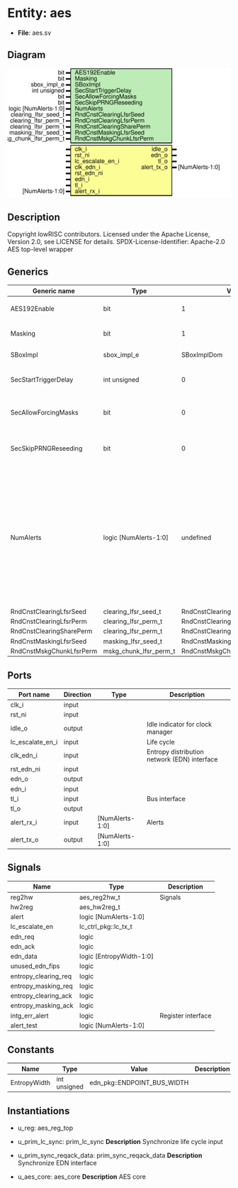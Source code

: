 # Entity: aes

- **File**: aes.sv
## Diagram

![Diagram](aes.svg "Diagram")
## Description

Copyright lowRISC contributors.
 Licensed under the Apache License, Version 2.0, see LICENSE for details.
 SPDX-License-Identifier: Apache-2.0
 AES top-level wrapper
 
## Generics

| Generic name             | Type                   | Value                           | Description                                                                                                                                                                        |
| ------------------------ | ---------------------- | ------------------------------- | ---------------------------------------------------------------------------------------------------------------------------------------------------------------------------------- |
| AES192Enable             | bit                    | 1                               | Can be 0 (disable), or 1 (enable).                                                                                                                                                 |
| Masking                  | bit                    | 1                               | Can be 0 (no masking), or                                                                                                                                                          |
| SBoxImpl                 | sbox_impl_e            | SBoxImplDom                     | See aes_pkg.sv                                                                                                                                                                     |
| SecStartTriggerDelay     | int unsigned           | 0                               | Manual start trigger delay, useful for                                                                                                                                             |
| SecAllowForcingMasks     | bit                    | 0                               | Allow forcing masks to 0 using                                                                                                                                                     |
| SecSkipPRNGReseeding     | bit                    | 0                               | The current SCA setup doesn't provide enough                                                                                                                                       |
| NumAlerts                | logic [NumAlerts-1:0]  | undefined                       | resources to implement the infrastucture required for PRNG reseeding (CSRNG, EDN). To enable SCA resistance evaluations, we need to skip reseeding requests. Useful for SCA only.  |
| RndCnstClearingLfsrSeed  | clearing_lfsr_seed_t   | RndCnstClearingLfsrSeedDefault  |                                                                                                                                                                                    |
| RndCnstClearingLfsrPerm  | clearing_lfsr_perm_t   | RndCnstClearingLfsrPermDefault  |                                                                                                                                                                                    |
| RndCnstClearingSharePerm | clearing_lfsr_perm_t   | RndCnstClearingSharePermDefault |                                                                                                                                                                                    |
| RndCnstMaskingLfsrSeed   | masking_lfsr_seed_t    | RndCnstMaskingLfsrSeedDefault   |                                                                                                                                                                                    |
| RndCnstMskgChunkLfsrPerm | mskg_chunk_lfsr_perm_t | RndCnstMskgChunkLfsrPermDefault |                                                                                                                                                                                    |
## Ports

| Port name        | Direction | Type            | Description                                  |
| ---------------- | --------- | --------------- | -------------------------------------------- |
| clk_i            | input     |                 |                                              |
| rst_ni           | input     |                 |                                              |
| idle_o           | output    |                 | Idle indicator for clock manager             |
| lc_escalate_en_i | input     |                 | Life cycle                                   |
| clk_edn_i        | input     |                 | Entropy distribution network (EDN) interface |
| rst_edn_ni       | input     |                 |                                              |
| edn_o            | output    |                 |                                              |
| edn_i            | input     |                 |                                              |
| tl_i             | input     |                 | Bus interface                                |
| tl_o             | output    |                 |                                              |
| alert_rx_i       | input     | [NumAlerts-1:0] | Alerts                                       |
| alert_tx_o       | output    | [NumAlerts-1:0] |                                              |
## Signals

| Name                 | Type                       | Description         |
| -------------------- | -------------------------- | ------------------- |
| reg2hw               | aes_reg2hw_t               | Signals             |
| hw2reg               | aes_hw2reg_t               |                     |
| alert                | logic      [NumAlerts-1:0] |                     |
| lc_escalate_en       | lc_ctrl_pkg::lc_tx_t       |                     |
| edn_req              | logic                      |                     |
| edn_ack              | logic                      |                     |
| edn_data             | logic   [EntropyWidth-1:0] |                     |
| unused_edn_fips      | logic                      |                     |
| entropy_clearing_req | logic                      |                     |
| entropy_masking_req  | logic                      |                     |
| entropy_clearing_ack | logic                      |                     |
| entropy_masking_ack  | logic                      |                     |
| intg_err_alert       | logic                      | Register interface  |
| alert_test           | logic [NumAlerts-1:0]      |                     |
## Constants

| Name         | Type         | Value                       | Description |
| ------------ | ------------ | --------------------------- | ----------- |
| EntropyWidth | int unsigned | edn_pkg::ENDPOINT_BUS_WIDTH |             |
## Instantiations

- u_reg: aes_reg_top
- u_prim_lc_sync: prim_lc_sync
**Description**
Synchronize life cycle input

- u_prim_sync_reqack_data: prim_sync_reqack_data
**Description**
Synchronize EDN interface

- u_aes_core: aes_core
**Description**
AES core


